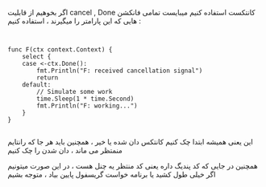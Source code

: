 اگر بخوهیم از قابلیت cancel , Done کانتکست استفاده کنیم میبایست تمامی فانکشن هایی که این پارامتر را میگیرند ، استفاده کنیم :

```


func F(ctx context.Context) {
	select {
	case <-ctx.Done():
		fmt.Println("F: received cancellation signal")
		return
	default:
		// Simulate some work
		time.Sleep(1 * time.Second)
		fmt.Println("F: working...")
	}
}


```

این یعنی همیشه ابتدا چک کنیم کانتکس دان شده یا خیر ، همچنین باید هر جا که رانتایم منمتظر می ماند ، دان شدن را چک کنیم

همچنین در جایی که کد پندیگ داره یعنی کد منتظر یه چنل هست ، در این صورت میتونیم اگر خیلی طول کشید یا برنامه خواست گریسفول پایین بیاد ، متوجه بشیم

